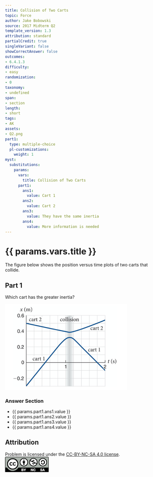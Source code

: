 ```yaml
---
title: Collision of Two Carts
topic: Force
author: Jake Bobowski
source: 2017 Midterm Q2
template_version: 1.3
attribution: standard
partialCredit: true
singleVariant: false
showCorrectAnswer: false
outcomes:
- 6.4.1.3
difficulty:
- easy
randomization:
- 0
taxonomy:
- undefined
span:
- section
length:
- short
tags:
- AK
assets:
- Q2.png
part1:
  type: multiple-choice
  pl-customizations:
    weight: 1
myst:
  substitutions:
    params:
      vars:
        title: Collision of Two Carts
      part1:
        ans1:
          value: Cart 1
        ans2:
          value: Cart 2
        ans3:
          value: They have the same inertia
        ans4:
          value: More information is needed
---
```

# {{ params.vars.title }}
The figure below shows the position versus time plots of two carts that collide.

## Part 1

Which cart has the greater inertia?

<img src="Q2.png" alt = "A position versus time plot with cart 1 starting at position -0.2 and colliding at 0.3, and cart 2 starting at position 0.6, and colliding at 0.3" width = 400px>

### Answer Section

- {{ params.part1.ans1.value }}
- {{ params.part1.ans2.value }}
- {{ params.part1.ans3.value }}
- {{ params.part1.ans4.value }}

## Attribution

Problem is licensed under the [CC-BY-NC-SA 4.0 license](https://creativecommons.org/licenses/by-nc-sa/4.0/).<br> ![The Creative Commons 4.0 license requiring attribution-BY, non-commercial-NC, and share-alike-SA license.](https://raw.githubusercontent.com/firasm/bits/master/by-nc-sa.png)